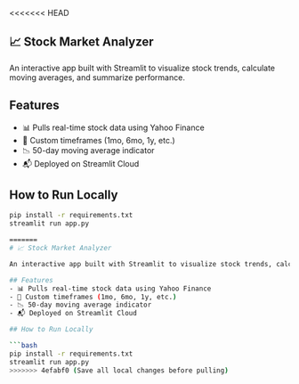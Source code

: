 <<<<<<< HEAD
## 📈 Stock Market Analyzer

An interactive app built with Streamlit to visualize stock trends, calculate moving averages, and summarize performance.

## Features
- 📊 Pulls real-time stock data using Yahoo Finance
- 📅 Custom timeframes (1mo, 6mo, 1y, etc.)
- 📉 50-day moving average indicator
- 📬 Deployed on Streamlit Cloud

## How to Run Locally

```bash
pip install -r requirements.txt
streamlit run app.py

=======
# 📈 Stock Market Analyzer

An interactive app built with Streamlit to visualize stock trends, calculate moving averages, and summarize performance.

## Features
- 📊 Pulls real-time stock data using Yahoo Finance
- 📅 Custom timeframes (1mo, 6mo, 1y, etc.)
- 📉 50-day moving average indicator
- 📬 Deployed on Streamlit Cloud

## How to Run Locally

```bash
pip install -r requirements.txt
streamlit run app.py
>>>>>>> 4efabf0 (Save all local changes before pulling)
